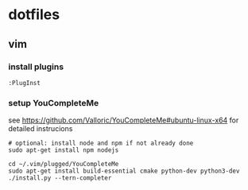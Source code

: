 # dotfiles

## vim

### install plugins

```
:PlugInst
```

### setup YouCompleteMe

see https://github.com/Valloric/YouCompleteMe#ubuntu-linux-x64 for detailed instrucions


```
# optional: install node and npm if not already done
sudo apt-get install npm nodejs

cd ~/.vim/plugged/YouCompleteMe
sudo apt-get install build-essential cmake python-dev python3-dev
./install.py --tern-completer
```
